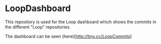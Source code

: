 # LoopDashboard

This repository is used for the Loop dashboard which shows the commits in the different "Loop" repositories.

The dashboard can be seen (here)[http://tiny.cc/LoopCommits]

